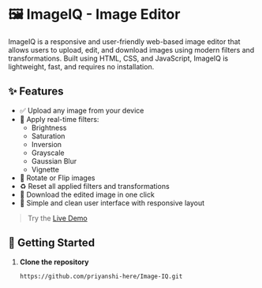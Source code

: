 # 🖼️ ImageIQ - Image Editor

ImageIQ is a responsive and user-friendly web-based image editor that allows users to upload, edit, and download images using modern filters and transformations. Built using HTML, CSS, and JavaScript, ImageIQ is lightweight, fast, and requires no installation.

## ✨ Features

- ✅ Upload any image from your device
- 🔧 Apply real-time filters:
  - Brightness
  - Saturation
  - Inversion
  - Grayscale
  - Gaussian Blur
  - Vignette
- 🔄 Rotate or Flip images
- ♻️ Reset all applied filters and transformations
- 💾 Download the edited image in one click
- 🎨 Simple and clean user interface with responsive layout

> Try the [Live Demo](http://127.0.0.1:5500/main.html) 

## 🚀 Getting Started

1. **Clone the repository**
   ```bash
   https://github.com/priyanshi-here/Image-IQ.git
